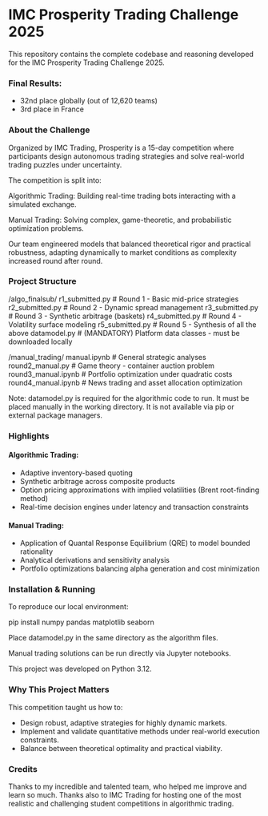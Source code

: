 # IMC Prosperity Trading Challenge 2025

This repository contains the complete codebase and reasoning developed for the IMC Prosperity Trading Challenge 2025.

### Final Results:

- 32nd place globally (out of 12,620 teams)
- 3rd place in France

### About the Challenge

Organized by IMC Trading, Prosperity is a 15-day competition where participants design autonomous trading strategies and solve real-world trading puzzles under uncertainty.

The competition is split into:

Algorithmic Trading: Building real-time trading bots interacting with a simulated exchange.

Manual Trading: Solving complex, game-theoretic, and probabilistic optimization problems.

Our team engineered models that balanced theoretical rigor and practical robustness, adapting dynamically to market conditions as complexity increased round after round.

### Project Structure

/algo_finalsub/
    r1_submitted.py          # Round 1 - Basic mid-price strategies
    r2_submitted.py          # Round 2 - Dynamic spread management
    r3_submitted.py          # Round 3 - Synthetic arbitrage (baskets)
    r4_submitted.py          # Round 4 - Volatility surface modeling
    r5_submitted.py          # Round 5 - Synthesis of all the above
    datamodel.py             # (MANDATORY) Platform data classes - must be downloaded locally

/manual_trading/
    manual.ipynb             # General strategic analyses
    round2_manual.py         # Game theory - container auction problem
    round3_manual.ipynb      # Portfolio optimization under quadratic costs
    round4_manual.ipynb      # News trading and asset allocation optimization


Note: datamodel.py is required for the algorithmic code to run. It must be placed manually in the working directory. It is not available via pip or external package managers.

### Highlights

#### Algorithmic Trading:

- Adaptive inventory-based quoting
- Synthetic arbitrage across composite products
- Option pricing approximations with implied volatilities (Brent root-finding method)
- Real-time decision engines under latency and transaction constraints

#### Manual Trading:

- Application of Quantal Response Equilibrium (QRE) to model bounded rationality
- Analytical derivations and sensitivity analysis
- Portfolio optimizations balancing alpha generation and cost minimization

### Installation & Running

To reproduce our local environment:

pip install numpy pandas matplotlib seaborn

Place datamodel.py in the same directory as the algorithm files.

Manual trading solutions can be run directly via Jupyter notebooks.

This project was developed on Python 3.12.

### Why This Project Matters

This competition taught us how to:
- Design robust, adaptive strategies for highly dynamic markets.
- Implement and validate quantitative methods under real-world execution constraints.
- Balance between theoretical optimality and practical viability.


### Credits
 
Thanks to my incredible and talented team, who helped me improve and learn so much. Thanks also to IMC Trading for hosting one of the most realistic and challenging student competitions in algorithmic trading.
